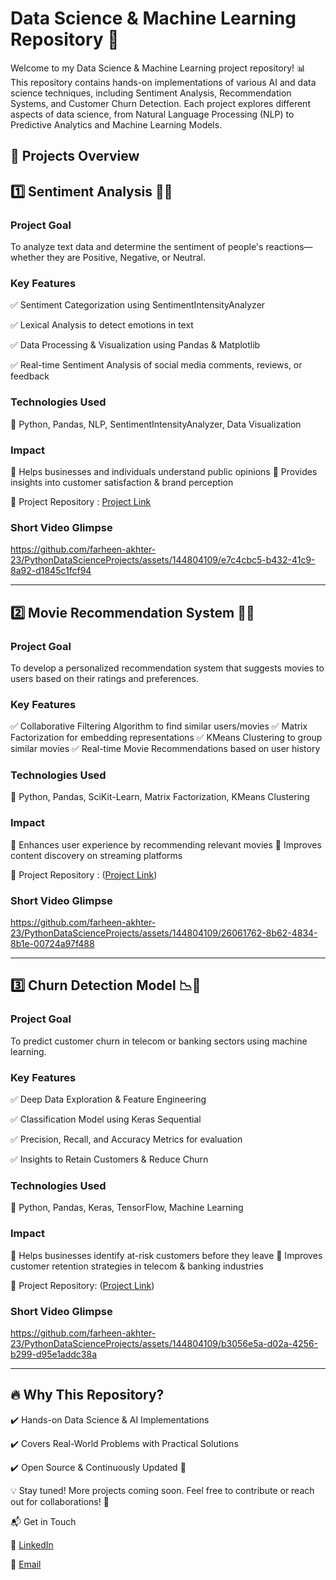 # Data Science & Machine Learning Repository 🚀

Welcome to my Data Science & Machine Learning project repository! 📊 This repository contains hands-on implementations of various AI and data science techniques, including Sentiment Analysis, Recommendation Systems, and Customer Churn Detection. Each project explores different aspects of data science, from Natural Language Processing (NLP) to Predictive Analytics and Machine Learning Models.

## 📌 Projects Overview

## 1️⃣ Sentiment Analysis 📝💡

### Project Goal

To analyze text data and determine the sentiment of people's reactions—whether they are Positive, Negative, or Neutral.

### Key Features

✅ Sentiment Categorization using SentimentIntensityAnalyzer

✅ Lexical Analysis to detect emotions in text

✅ Data Processing & Visualization using Pandas & Matplotlib

✅ Real-time Sentiment Analysis of social media comments, reviews, or feedback

### Technologies Used

🔹 Python, Pandas, NLP, SentimentIntensityAnalyzer, Data Visualization

### Impact

🎯 Helps businesses and individuals understand public opinions
🎯 Provides insights into customer satisfaction & brand perception

🔗 Project Repository : [Project Link](https://github.com/farheen-akhter-23/DataScience-MachineLearning/tree/main/Sentimental-Analysis)

### Short Video Glimpse 

https://github.com/farheen-akhter-23/PythonDataScienceProjects/assets/144804109/e7c4cbc5-b432-41c9-8a92-d1845c1fcf94

----

## 2️⃣ Movie Recommendation System 🎥🍿

### Project Goal

To develop a personalized recommendation system that suggests movies to users based on their ratings and preferences.

### Key Features

✅ Collaborative Filtering Algorithm to find similar users/movies
✅ Matrix Factorization for embedding representations
✅ KMeans Clustering to group similar movies
✅ Real-time Movie Recommendations based on user history

### Technologies Used

🔹 Python, Pandas, SciKit-Learn, Matrix Factorization, KMeans Clustering

### Impact

🎯 Enhances user experience by recommending relevant movies
🎯 Improves content discovery on streaming platforms

🔗 Project Repository : ([Project Link](https://github.com/farheen-akhter-23/DataScience-MachineLearning/tree/main/Movie-RecommendationSystem))

### Short Video Glimpse 

https://github.com/farheen-akhter-23/PythonDataScienceProjects/assets/144804109/26061762-8b62-4834-8b1e-00724a97f488

---

## 3️⃣ Churn Detection Model 📉📡

### Project Goal

To predict customer churn in telecom or banking sectors using machine learning.

### Key Features

✅ Deep Data Exploration & Feature Engineering

✅ Classification Model using Keras Sequential

✅ Precision, Recall, and Accuracy Metrics for evaluation

✅ Insights to Retain Customers & Reduce Churn

### Technologies Used

🔹 Python, Pandas, Keras, TensorFlow, Machine Learning

### Impact

🎯 Helps businesses identify at-risk customers before they leave
🎯 Improves customer retention strategies in telecom & banking industries

🔗 Project Repository: ([Project Link](https://github.com/farheen-akhter-23/DataScience-MachineLearning/tree/main/Churn-Detection-Model))

### Short Video Glimpse 

https://github.com/farheen-akhter-23/PythonDataScienceProjects/assets/144804109/b3056e5a-d02a-4256-b299-d95e1addc38a

---
## 🔥 Why This Repository?

✔️ Hands-on Data Science & AI Implementations

✔️ Covers Real-World Problems with Practical Solutions

✔️ Open Source & Continuously Updated 🚀

💡 Stay tuned! More projects coming soon. Feel free to contribute or reach out for collaborations! 🤝

📬 Get in Touch

💼 [LinkedIn](https://www.linkedin.com/in/farheen-akhter-153a0b156/)

📧 [Email](feenu.akhter@gmail.com)




